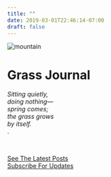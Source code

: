 ```yaml
---
title: ""
date: 2019-03-01T22:46:14-07:00
draft: false
---
```


![mountain](/mountain.png)


# Grass Journal

*Sitting quietly,  
doing nothing—  
spring comes;  
the grass grows  
by itself.*   
.  

&nbsp;

 [See The Latest Posts](/posts)  
 [Subscribe For Updates](/tinyletter)
